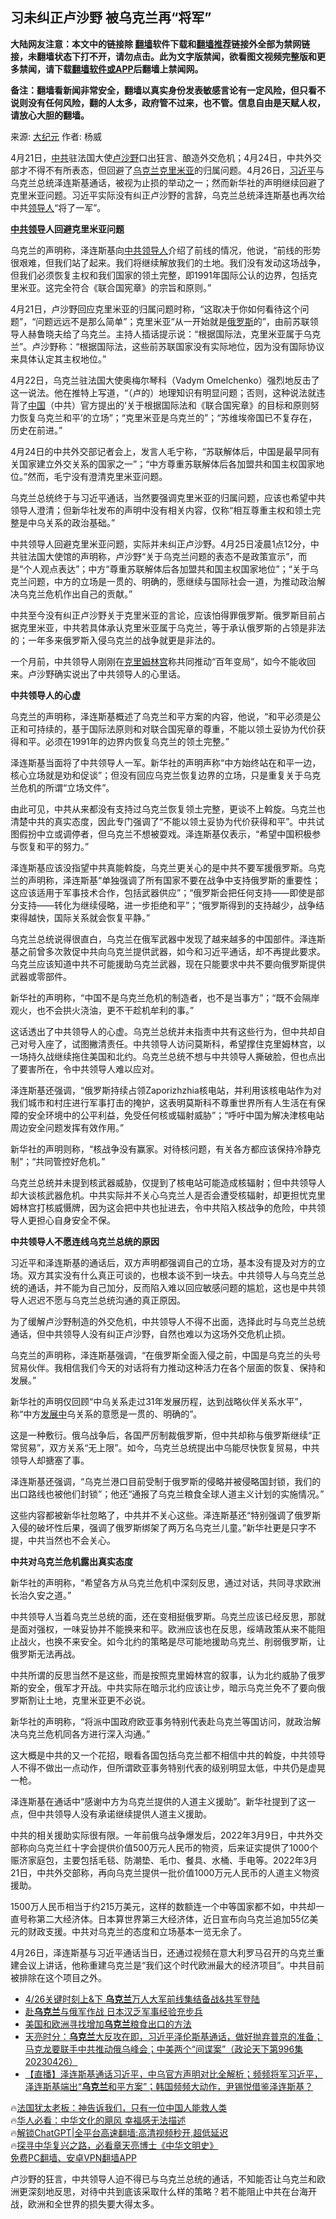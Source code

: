  <!-- 面包屑导航 --> <h2>习未纠正卢沙野 被乌克兰再“将军”</h2> <p class="notice"><b>大陆网友注意：本文中的链接除 <a href="https://github.com/bannedbook/fanqiang" >翻墙</a>软件下载和<a href="https://github.com/killgcd/justmysocks/blob/master/README.md">翻墙推荐</a>链接外全部为禁网链接，未翻墙状态下打不开，请勿点击。此为文字版禁闻，欲看图文视频完整版和更多禁闻，请下载<a href="https://github.com/bannedbook/fanqiang">翻墙软件或APP</a>后翻墙上禁闻网。</p><p>备注：翻墙看新闻非常安全，翻墙以真实身份发表敏感言论有一定风险，但只看不说则没有任何风险，翻的人太多，政府管不过来，也不管。信息自由是天赋人权，请放心大胆的翻墙。</b></p>  <div class="entry"> <p>来源:&nbsp;<span class='wp_keywordlink_affiliate'><a href="http://www.epochtimes.com/" title="大纪元" target="_blank">大纪元</a></span>                            作者:&nbsp;杨威                                                 </p> <p>4月21日，<a href="https://www.bannedbook.org/bnews/tag/%e4%b8%ad%e5%85%b1/" class="st_tag internal_tag" rel="tag" title="标签 中共 下的日志">中共</a>驻法国大使<a href="https://www.bannedbook.org/bnews/tag/%E5%8D%A2%E6%B2%99%E9%87%8E/" class="st_tag internal_tag" rel="tag" title="标签 卢沙野 下的日志">卢沙野</a>口出狂言、酿造外交危机；4月24日，中共外交部才不得不有所表态，但回避了<a href="https://www.bannedbook.org/bnews/tag/%e4%b9%8c%e5%85%8b%e5%85%b0/" class="st_tag internal_tag" rel="tag" title="标签 乌克兰 下的日志">乌克兰</a><a href="https://www.bannedbook.org/bnews/tag/%E5%85%8B%E9%87%8C%E7%B1%B3%E4%BA%9A/" class="st_tag internal_tag" rel="tag" title="标签 克里米亚 下的日志">克里米亚</a>的归属问题。4月26日，<a href="https://www.bannedbook.org/bnews/tag/%e4%b9%a0%e8%bf%91%e5%b9%b3/" class="st_tag internal_tag" rel="tag" title="标签 习近平 下的日志">习近平</a>与乌克兰总统泽连斯基通话，被视为止损的举动之一；然而新华社的声明继续回避了克里米亚问题。习近平实际没有纠正卢沙野的言辞，乌克兰总统泽连斯基也再次给中共<a href="https://www.bannedbook.org/bnews/tag/%E9%A2%86%E5%AF%BC%E4%BA%BA/" class="st_tag internal_tag" rel="tag" title="标签 领导人 下的日志">领导人</a>“将了一军”。</p> <p><strong><a href="https://www.bannedbook.org/bnews/tag/%E4%B8%AD%E5%85%B1%E9%A2%86%E5%AF%BC/" class="st_tag internal_tag" rel="tag" title="标签 中共领导 下的日志">中共领导</a>人回避克里米亚问题</strong></p> <p>乌克兰的声明称，泽连斯基向<a href="https://www.bannedbook.org/bnews/tag/%E4%B8%AD%E5%85%B1%E9%A2%86%E5%AF%BC%E4%BA%BA/" class="st_tag internal_tag" rel="tag" title="标签 中共领导人 下的日志">中共领导人</a>介绍了前线的情况，他说，“前线的形势很艰难，但我们站了起来。我们将继续解放我们的土地。我们没有发动这场战争，但我们必须恢复主权和我们国家的领土完整，即1991年国际公认的边界，包括克里米亚。这完全符合《联合国宪章》的宗旨和原则。”</p> <p>4月21日，卢沙野回应克里米亚的归属问题时称，“这取决于你如何看待这个问题”，“问题远远不是那么简单”；克里米亚“从一开始就是<a href="https://www.bannedbook.org/bnews/tag/%e4%bf%84%e7%bd%97%e6%96%af/" class="st_tag internal_tag" rel="tag" title="标签 俄罗斯 下的日志">俄罗斯</a>的”，由前苏联领导人赫鲁晓夫给了乌克兰。主持人插话提示说：“根据国际法，克里米亚属于乌克兰”。卢沙野称：“根据国际法，这些前苏联国家没有实际地位，因为没有国际协议来具体认定其主权地位。”</p> <p>4月22日，乌克兰驻法国大使奥梅尔琴科（Vadym Omelchenko）强烈地反击了这一说法。他在推特上写道，“（卢的）地理知识有明显问题；否则，这种说法就违背了<span class='wp_keywordlink_affiliate'><a href="https://www.bannedbook.org/" title="中国" target="_blank">中国</a></span>（中共）官方提出的‘关于根据国际法和《联合国宪章》的目标和原则努力恢复乌克兰和平’的立场”；“克里米亚是乌克兰的”；“苏维埃帝国已不复存在，历史在前进。”</p> <p>4月24日的中共外交部记者会上，发言人毛宁称，“苏联解体后，中国是最早同有关国家建立外交关系的国家之一”；“中方尊重苏联解体后各加盟共和国主权国家地位。”然而，毛宁没有澄清克里米亚问题。</p> <p>乌克兰总统终于与习近平通话，当然要强调克里米亚的归属问题，应该也希望中共领导人澄清；但新华社发布的声明中没有相关内容，仅称“相互尊重主权和领土完整是中乌关系的政治基础。”</p> <p>中共领导人回避克里米亚问题，实际并未纠正卢沙野。4月25日凌晨1点12分，中共驻法国大使馆的声明称，卢沙野“关于乌克兰问题的表态不是政策宣示”，而是“个人观点表达”；中方“尊重苏联解体后各加盟共和国主权国家地位”；“关于乌克兰问题，中方的立场是一贯的、明确的，愿继续与国际社会一道，为推动政治解决乌克兰危机作出自己的贡献。”</p> <p>中共至今没有纠正卢沙野关于克里米亚的言论，应该怕得罪俄罗斯。俄罗斯目前占据克里米亚，中共若具体承认克里米亚属于乌克兰，等于承认俄罗斯的占领是非法的；一年多来俄罗斯入侵乌克兰的战争就更是非法的。</p> <p>一个月前，中共领导人刚刚在<span class='wp_keywordlink'><a href="https://www.bannedbook.org/forum2/topic1172.html" title="克里姆林宫秘史——斯大林情妇的回忆" target="_blank">克里姆林宫</a></span>称共同推动“百年变局”，如今不能收回来。卢沙野确实说出了中共领导人的心里话。</p> <p><strong>中共领导人的心虚</strong></p> <p>乌克兰的声明称，泽连斯基概述了乌克兰和平方案的内容，他说，“和平必须是公正和可持续的，基于国际法原则和对联合国宪章的尊重，不能以领土妥协为代价获得和平。必须在1991年的边界内恢复乌克兰的领土完整。”</p> <p>泽连斯基当面将了中共领导人一军。新华社的声明声称“中方始终站在和平一边，核心立场就是劝和促谈”；但没有回应乌克兰恢复边界的立场，只是重复关于乌克兰危机的所谓“立场文件”。</p> <p>由此可见，中共从来都没有支持过乌克兰恢复领土完整，更谈不上斡旋。乌克兰也清楚中共的真实态度，因此专门强调了“不能以领土妥协为代价获得和平”。中共试图假扮中立或调停者，但乌克兰不想被耍戏。泽连斯基仅表示，“希望中国积极参与恢复和平的努力。”</p> <p>泽连斯基应该没指望中共真能斡旋，乌克兰更关心的是中共不要军援俄罗斯。乌克兰的声明称，泽连斯基“单独强调了所有国家不要在战争中支持俄罗斯的重要性；这应该适用于军事技术合作，包括武器供应”；“俄罗斯会把任何支持——即使是部分支持——转化为继续侵略，进一步拒绝和平”；“俄罗斯得到的支持越少，战争结束得越快，国际关系就会恢复平静。”</p> <p>乌克兰总统说得很直白，乌克兰在俄军武器中发现了越来越多的中国部件。泽连斯基之前曾多次敦促中共向乌克兰提供武器，如今和习近平通话，却不再提此要求。乌克兰应该知道中共不可能援助乌克兰武器，现在只能要求中共不要向俄罗斯提供武器或零部件。</p> <p>新华社的声明称，“中国不是乌克兰危机的制造者，也不是当事方”；“既不会隔岸观火，也不会拱火浇油，更不干趁机牟利的事。”</p> <p>这话透出了中共领导人的心虚。乌克兰总统并未指责中共有这些行为，但中共却自己对号入座了，试图撇清责任。中共领导人访问莫斯科，希望撑住克里姆林宫，以一场持久战继续拖住美国和北约。乌克兰总统不想与中共领导人撕破脸，但也点出了要害所在，令中共领导人难以应对。</p> <p>泽连斯基还强调，“俄罗斯持续占领Zaporizhzhia核电站，并利用该核电站作为对我们城市和村庄进行军事打击的掩护，这表明莫斯科不尊重世界所有人生活在有保障的安全环境中的公平利益，免受任何核或辐射威胁”；“呼吁中国为解决津核电站周边安全问题发挥有效作用。”</p>  <p>新华社的声明则称，“核战争没有赢家。对待核问题，有关各方都应该保持冷静克制”；“共同管控好危机。”</p> <p>乌克兰总统并未提到核武器威胁，仅提到了核电站可能造成核辐射；但中共领导人却大谈核武器危机。中共实际并不关心乌克兰人是否会遭受核辐射，却更担忧克里姆林宫打核威慑牌，因为这会把中共也扯进去，令中共陷入核战争的危险，中共领导人更担心自身安全不保。</p> <p><strong>中共领导人不愿连线乌克兰总统的原因</strong></p> <p>习近平和泽连斯基的通话后，双方声明都强调自己的立场，基本没有提及对方的立场。双方其实没有什么真正可谈的，也根本谈不到一块去。中共领导人与乌克兰总统的通话，并不能为自己加分，反而陷入难以回应敏感问题的尴尬，这也是中共领导人迟迟不愿与乌克兰总统沟通的真正原因。</p> <p>为了缓解卢沙野制造的外交危机，中共领导人不得不出面，选择此时与乌克兰总统通话，但中共领导人没有纠正卢沙野，自然也难以为这场外交危机止损。</p> <p>乌克兰的声明称，泽连斯基强调，“在俄罗斯全面入侵之前，中国是乌克兰的头号贸易伙伴。我相信我们今天的对话将有力推动这种活力在各个层面的恢复、保持和发展。”</p> <p>新华社的声明仅回顾“中乌关系走过31年发展历程，达到战略伙伴关系水平”，称“中方<span class='wp_keywordlink'><a href="https://www.bannedbook.org/forum11/topic335.html" title="禁片：发展中出现的问题，只能靠发展解决？" target="_blank">发展中</a></span>乌关系的意愿是一贯的、明确的”。</p> <p>这是一种敷衍。俄乌战争后，各国严厉制裁俄罗斯，但中共却称与俄罗斯继续“正常贸易”，双方关系“无上限”。如今，乌克兰总统提出中乌能尽快恢复贸易，中共领导人却搪塞了事。</p> <p>泽连斯基还强调，“乌克兰港口目前受制于俄罗斯的侵略并被侵略国封锁，我们的出口路线也被他们封锁”；他还“通报了乌克兰粮食全球人道主义计划的实施情况。”</p> <p>这些内容都被新华社忽略了，中共并不关心这些。泽连斯基还“特别强调了俄罗斯入侵的破坏性后果，强调了俄罗斯绑架了两万名乌克兰儿童。”新华社更是只字不提，中共当然也不会关心。</p>  <p><strong>中共对乌克兰危机露出真实态度</strong></p> <p>新华社的声明称，“希望各方从乌克兰危机中深刻反思，通过对话，共同寻求欧洲长治久安之道。”</p> <p>中共领导人当着乌克兰总统的面，还在变相挺俄罗斯。乌克兰应该已经反思，那就是面对强权，一味妥协并不能换来和平。欧洲应该也在反思，绥靖政策从来不能阻止战火，也换不来安全。如今北约的策略是尽可能地援助乌克兰、削弱俄罗斯，让俄罗斯无法再战。</p> <p>中共所谓的反思当然不是这些，而是按照克里姆林宫的叙事，认为北约威胁了俄罗斯的安全，俄军才开战。中共实际在暗示北约应该让步，暗示乌克兰免不了要向俄罗斯割让土地，克里米亚更不必说。</p> <p>新华社的声明称，“将派中国政府欧亚事务特别代表赴乌克兰等国访问，就政治解决乌克兰危机同各方进行深入沟通。”</p> <p>这大概是中共的又一个花招，眼看各国包括乌克兰都不相信中共的斡旋，中共领导人不得不做出一点动作，但所谓欧亚事务特别代表的级别明显太低，中共仍是虚晃一枪。</p> <p>泽连斯基在通话中“感谢中方为乌克兰提供的人道主义援助”。新华社提到了这一点，但中共领导人没有承诺继续提供人道主义援助。</p> <p>中共的相关援助实际很有限。一年前俄乌战争爆发后，2022年3月9日，中共外交部称向乌克兰红十字会提供价值500万元人民币的物资，后来证实提供了1000个赈济家庭包，主要包括毛毯、防潮垫、毛巾、餐具、水桶、手电等。2022年3月21日，中共外交部称，再向乌克兰提供一批价值1000万元人民币的人道主义物资援助。</p> <p>1500万人民币相当于约215万美元，这样的数额连一个中等国家都不如，中共却一直号称第二大经济体。日本算世界第三大经济体，近日宣布向乌克兰追加55亿美元的财政支援。中共对乌克兰的态度和立场基本一览无余了。</p> <p>4月26日，泽连斯基与习近平通话当日，还通过视频在意大利罗马召开的乌克兰重建会议上讲话，他称重建乌克兰是“我们这个时代欧洲最大的经济项目”。中共目前被排除在这个项目之外。</p>  <!--<div id="taboola-mid-1"></div>--><ul class='op-related-articles' title='相关阅读'> <li><a href='https://www.bannedbook.org/bnews/taiwannews/20230427/1877300.html' target='_blank'>4/26关键时刻上&amp;下 <b>乌克兰</b>万人大军前线集结备战&amp;共军登陆</a></li> <li><a href='https://www.bannedbook.org/bnews/cnnews/20230427/1877264.html' target='_blank'>赴<b>乌克兰</b>与俄军作战 日本汉乏军事经验充步兵</a></li> <li><a href='https://www.bannedbook.org/bnews/worldnews/20230427/1877196.html' target='_blank'>美国和欧洲寻找增加<b>乌克兰</b>粮食出口的方法</a></li> <li><a href='https://www.bannedbook.org/bnews/comments/20230427/1877181.html' target='_blank'>天亮时分：<b>乌克兰</b>大反攻在即，习近平泽伦斯基通话，做好抛弃普京的准备；马克龙要联手中共推动俄乌峰会；中美两个“间谍案”（政论天下第996集 20230426）</a></li> <li><a href='https://www.bannedbook.org/bnews/sohnews/20230427/1877090.html' target='_blank'>【直播】泽连斯基通话习近平，中乌官方声明对比全解析；频频将军习近平，泽连斯基端出“<b>乌克兰</b>和平方案”；韩国频频大动作，尹锡悦借鉴泽连斯基？</a></li> </ul> <p class="texttj"> 🔥<a href="https://www.bannedbook.org/bnews/ssgc/20230219/1850782.html" target="_blank">法国犹太老板：神告诉我们，只有一位中国人能救人类</a><br/> 🔥<a href="https://www.bannedbook.org/bnews/comments/20220220/1694796.html" target="_blank">华人必看：中华文化的飓风 幸福感无法描述</a><br/> 🔥<a href="https://github.com/bannedbook/fanqiang/wiki/V2ray%E6%9C%BA%E5%9C%BA" target="_blank">解锁ChatGPT|全平台高速翻墙:高清视频秒开,超低延迟</a><br/> 🔥<a href="https://www.bannedbook.org/bnews/comments/20220808/1768773.html" target="_blank">探寻中华复兴之路，必看章天亮博士《中华文明史》</a><br/> <a href="https://github.com/bannedbook/fanqiang/wiki/%E7%A6%81%E9%97%BB%E7%BD%91%E5%AE%89%E5%8D%93%E7%BF%BB%E5%A2%99%E6%96%B0%E9%97%BBAPP" target="_blank">免费PC翻墙、安卓VPN翻墙APP</a><br/> </p><p>卢沙野的狂言，中共领导人迫不得已与乌克兰总统的通话，不知能否让乌克兰和欧洲更深刻地反思，对待中共到底该采取什么样的策略？若不能阻止中共在台海开战，欧洲和全世界的损失要大得太多。</p><a name='sharetosocial'></a> <div style="margin-bottom:5px;padding-bottom:5px;clear:both"> <div id="archive-pix-1" class="banner-ads"> <!-- AuctionX Display platform tag START --> <div id="27602x728x90x621x_ADSLOT1" clicktrack="%%CLICK_URL_ESC%%"></div>  <!-- AuctionX Display platform tag END --> </div> <div id="archive-pix-2" class="banner-ads"> <!-- AuctionX Display platform tag START --> <div id="27556x300x250x621x_ADSLOT1" clicktrack="%%CLICK_URL_ESC%%" style="margin:0 auto;text-align:center"></div>  <!-- AuctionX Display platform tag END --> </div> </div>  <div id="archive-pix-1" class="banner-ads"> <!-- AuctionX Display platform tag START --> <div id="27603x728x90x621x_ADSLOT1" clicktrack="%%CLICK_URL_ESC%%"></div>  <!-- AuctionX Display platform tag END --> </div> </div><!--END ENTRY--> 